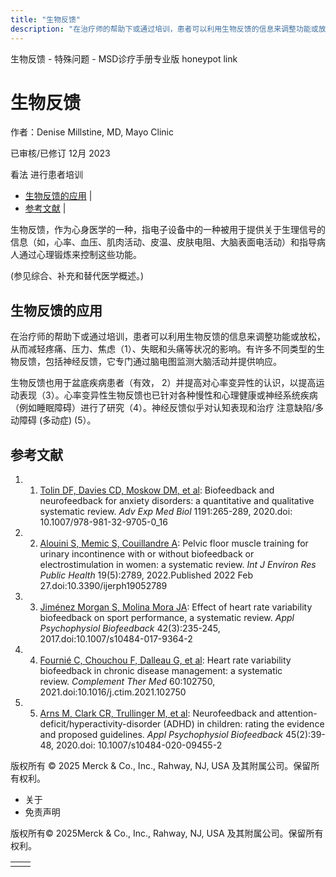 ```yaml
---
title: "生物反馈"
description: "在治疗师的帮助下或通过培训，患者可以利用生物反馈的信息来调整功能或放松，从而减轻疼痛、压力、焦虑（1）、失眠和头痛等状况的影响。有许多不同类型的生物反馈，包括神经反馈，它专门通过脑电图监测大脑活动并提供响应。"
---
```


﻿生物反馈 \- 特殊问题 \- MSD诊疗手册专业版 honeypot link

# 生物反馈

作者：Denise Millstine, MD, Mayo Clinic

已审核/已修订 12月 2023

看法 进行患者培训

- [生物反馈的应用](#生物反馈的应用_v21360328_zh) \|
- [参考文献](#参考文献_v59175419_zh) \|

生物反馈，作为心身医学的一种，指电子设备中的一种被用于提供关于生理信号的信息（如，心率、血压、肌肉活动、皮温、皮肤电阻、大脑表面电活动）和指导病人通过心理锻炼来控制这些功能。

(参见综合、补充和替代医学概述。)

## 生物反馈的应用

在治疗师的帮助下或通过培训，患者可以利用生物反馈的信息来调整功能或放松，从而减轻疼痛、压力、焦虑（1）、失眠和头痛等状况的影响。有许多不同类型的生物反馈，包括神经反馈，它专门通过脑电图监测大脑活动并提供响应。

生物反馈也用于盆底疾病患者（有效， 2）并提高对心率变异性的认识，以提高运动表现（3）。心率变异性生物反馈也已针对各种慢性和心理健康或神经系统疾病（例如睡眠障碍）进行了研究（4）。神经反馈似乎对认知表现和治疗 注意缺陷/多动障碍 (多动症) (5）。

## 参考文献

1. 1. [Tolin DF, Davies CD, Moskow DM, et al](https://pubmed.ncbi.nlm.nih.gov/32002934/): Biofeedback and neurofeedback for anxiety disorders: a quantitative and qualitative systematic review. _Adv Exp Med Biol_ 1191:265-289, 2020.doi: 10.1007/978-981-32-9705-0\_16

2. 2. [Alouini S, Memic S, Couillandre A](https://www.ncbi.nlm.nih.gov/pmc/articles/PMC8910078/): Pelvic floor muscle training for urinary incontinence with or without biofeedback or electrostimulation in women: a systematic review. _Int J Environ Res Public Health_ 19(5):2789, 2022.Published 2022 Feb 27.doi:10.3390/ijerph19052789

3. 3. [Jiménez Morgan S, Molina Mora JA](https://pubmed.ncbi.nlm.nih.gov/28573597/): Effect of heart rate variability biofeedback on sport performance, a systematic review. _Appl Psychophysiol Biofeedback_ 42(3):235-245, 2017.doi:10.1007/s10484-017-9364-2

4. 4. [Fournié C, Chouchou F, Dalleau G, et al](https://pubmed.ncbi.nlm.nih.gov/34118390/): Heart rate variability biofeedback in chronic disease management: a systematic review. _Complement Ther Med_ 60:102750, 2021.doi:10.1016/j.ctim.2021.102750

5. 5. [Arns M, Clark CR, Trullinger M, et al](https://pubmed.ncbi.nlm.nih.gov/32206963/): Neurofeedback and attention-deficit/hyperactivity-disorder (ADHD) in children: rating the evidence and proposed guidelines. _Appl Psychophysiol Biofeedback_ 45(2):39-48, 2020.doi: 10.1007/s10484-020-09455-2




版权所有 © 2025
Merck & Co., Inc., Rahway, NJ, USA 及其附属公司。保留所有权利。

- 关于
- 免责声明

版权所有© 2025Merck & Co., Inc., Rahway, NJ, USA 及其附属公司。保留所有权利。

|     |     |
| --- | --- |
|  |  |